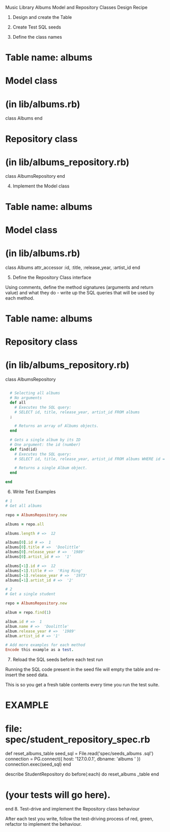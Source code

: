 Music Library Albums Model and Repository Classes Design Recipe

1. Design and create the Table

2. Create Test SQL seeds

3. Define the class names

# Table name: albums

# Model class
# (in lib/albums.rb)

class Albums
end

# Repository class
# (in lib/albums_repository.rb)
class AlbumsRepository
end

4. Implement the Model class

# Table name: albums

# Model class
# (in lib/albums.rb)

class Albums
  attr_accessor :id, :title, :release_year, :artist_id
end

5. Define the Repository Class interface

Using comments, define the method signatures (arguments and return value) and what they do - write up the SQL queries that will be used by each method.

# Table name: albums

# Repository class
# (in lib/albums_repository.rb)

class AlbumsRepository

```ruby

  # Selecting all albums
  # No arguments
  def all
    # Executes the SQL query:
    # SELECT id, title, release_year, artist_id FROM albums
  ;

    # Returns an array of Albums objects.
  end

  # Gets a single album by its ID
  # One argument: the id (number)
  def find(id)
    # Executes the SQL query:
    # SELECT id, title, release_year, artist_id FROM albums WHERE id = id;

    # Returns a single Album object.
  end

end

```
6. Write Test Examples

```ruby
# 1
# Get all albums

repo = AlbumsRepository.new

albums = repo.all

albums.length # =>  12

albums[0].id # =>  1
albums[0].title # =>  'Doolittle'
albums[0].release_year # =>  '1989'
albums[0].artist_id # =>  '1'

albums[-1].id # =>  12
albums[-1].title # =>  'Ring Ring'
albums[-1].release_year # =>  '1973'
albums[-1].artist_id # =>  '2'

# 2
# Get a single student

repo = AlbumsRepository.new

album = repo.find(1)

album.id # =>  1
album.name # =>  'Doolittle'
album.release_year # =>  '1989'
album.artist_id # => '1'

# Add more examples for each method
Encode this example as a test.

```

7. Reload the SQL seeds before each test run

Running the SQL code present in the seed file will empty the table and re-insert the seed data.

This is so you get a fresh table contents every time you run the test suite.

# EXAMPLE

# file: spec/student_repository_spec.rb

def reset_albums_table
  seed_sql = File.read('spec/seeds_albums
.sql')
  connection = PG.connect({ host: '127.0.0.1', dbname: 'albums
' })
  connection.exec(seed_sql)
end

describe StudentRepository do
  before(:each) do 
    reset_albums
  _table
  end

  # (your tests will go here).
end
8. Test-drive and implement the Repository class behaviour

After each test you write, follow the test-driving process of red, green, refactor to implement the behaviour.


